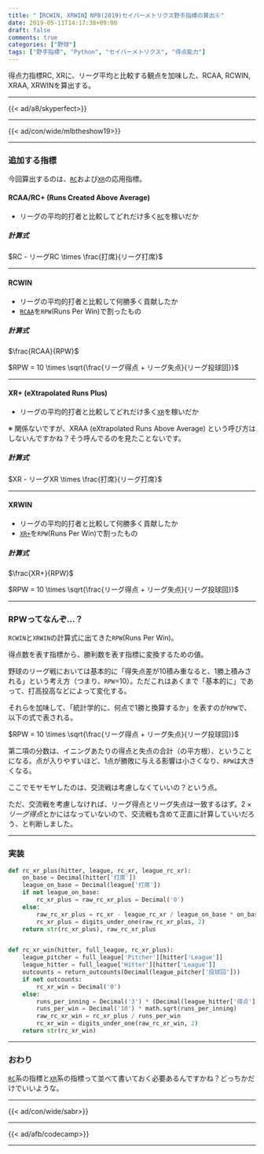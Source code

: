 ```yaml
---
title: "【RCWIN, XRWIN】NPB(2019)セイバーメトリクス野手指標の算出⑥"
date: 2019-05-11T14:17:38+09:00
draft: false
comments: true
categories: ["野球"]
tags: ["野手指標", "Python", "セイバーメトリクス", "得点能力"]
---
```


得点力指標RC, XRに、リーグ平均と比較する観点を加味した、RCAA, RCWIN, XRAA, XRWINを算出する。

<!--more-->

---

{{< ad/a8/skyperfect>}}

---

{{< ad/con/wide/mlbtheshow19>}}

---

### 追加する指標

今回算出するのは、[`RC`](https://www.ted027.com/post/sabr-hit-rc#rc-runs-created)および[`XR`](https://www.ted027.com/post/sabr-hit-rc#xr-extrapolated-runs)の応用指標。

#### RCAA/RC+ (Runs Created Above Average)

- リーグの平均的打者と比較してどれだけ多く[`RC`](https://www.ted027.com/post/sabr-hit-rc#rc-runs-created)を稼いだか

##### 計算式

$RC - リーグRC \times \frac{打席}{リーグ打席}$

---

#### RCWIN

- リーグの平均的打者と比較して何勝多く貢献したか
- [`RCAA`](#rcaa-rc+-runs-created-above-average)を`RPW`(Runs Per Win)で割ったもの

##### 計算式

$\frac{RCAA}{RPW}$

$RPW = 10 \times \sqrt{\frac{リーグ得点 + リーグ失点}{リーグ投球回}}$

---

#### XR+ (eXtrapolated Runs Plus)

- リーグの平均的打者と比較してどれだけ多く[`XR`](https://www.ted027.com/post/sabr-hit-rc#xr-extrapolated-runs)を稼いだか

※ 関係ないですが、XRAA (eXtrapolated Runs Above Average) という呼び方はしないんですかね？そう呼んでるのを見たことないです。

##### 計算式

$XR - リーグXR \times \frac{打席}{リーグ打席}$

---

#### XRWIN

- リーグの平均的打者と比較して何勝多く貢献したか
- [`XR+`](#xr+-extrapolated-runs-plus)を`RPW`(Runs Per Win)で割ったもの

##### 計算式

$\frac{XR+}{RPW}$

$RPW = 10 \times \sqrt{\frac{リーグ得点 + リーグ失点}{リーグ投球回}}$

---

### RPWってなんぞ…？

`RCWIN`と`XRWIN`の計算式に出てきた`RPW`(Runs Per Win)。

得点数を表す指標から、勝利数を表す指標に変換するための値。

野球のリーグ戦においては基本的に「得失点差が10積み重なると、1勝上積みされる」という考え方（つまり、`RPW`=10）。ただこれはあくまで「基本的に」であって、打高投高などによって変化する。

それらを加味して、「統計学的に、何点で1勝と換算するか」を表すのが`RPW`で、以下の式で表される。

$RPW = 10 \times \sqrt{\frac{リーグ得点 + リーグ失点}{リーグ投球回}}$

第二項の分数は、イニングあたりの得点と失点の合計（の平方根）、ということになる。点が入りやすいほど、1点が勝敗に与える影響は小さくなり、`RPW`は大きくなる。

ここでモヤモヤしたのは、交流戦は考慮しなくていいの？という点。

ただ、交流戦を考慮しなければ、リーグ得点とリーグ失点は一致するはず。$2 \times リーグ得点$とかにはなっていないので、交流戦も含めて正直に計算していいだろう、と判断しました。

---

### 実装

```py:sabr.py
def rc_xr_plus(hitter, league, rc_xr, league_rc_xr):
    on_base = Decimal(hitter['打席'])
    league_on_base = Decimal(league['打席'])
    if not league_on_base:
        rc_xr_plus = raw_rc_xr_plus = Decimal('0')
    else:
        raw_rc_xr_plus = rc_xr - league_rc_xr / league_on_base * on_base
        rc_xr_plus = digits_under_one(raw_rc_xr_plus, 2)
    return str(rc_xr_plus), raw_rc_xr_plus


def rc_xr_win(hitter, full_league, rc_xr_plus):
    league_pitcher = full_league['Pitcher'][hitter['League']]
    league_hitter = full_league['Hitter'][hitter['League']]
    outcounts = return_outcounts(Decimal(league_pitcher['投球回']))
    if not outcounts:
        rc_xr_win = Decimal('0')
    else:
        runs_per_inning = Decimal('3') * (Decimal(league_hitter['得点']) + Decimal(league_pitcher['失点'])) / outcounts
        runs_per_win = Decimal('10') * math.sqrt(runs_per_inning)
        raw_rc_xr_win = rc_xr_plus / runs_per_win
        rc_xr_win = digits_under_one(raw_rc_xr_win, 2)
    return str(rc_xr_win)
```

---

### おわり

[`RC`](https://www.ted027.com/post/sabr-hit-rc#rc-runs-created)系の指標と[`XR`](https://www.ted027.com/post/sabr-hit-rc#xr-extrapolated-runs)系の指標って並べて書いておく必要あるんですかね？どっちかだけでいいような。

---

{{< ad/con/wide/sabr>}}

---

{{< ad/afb/codecamp>}}

---
